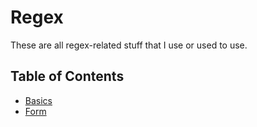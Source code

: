 # Regex
These are all regex-related stuff that I use or used to use.

## Table of Contents
- [Basics](./content/basics.md)
- [Form](./content/form.md)
